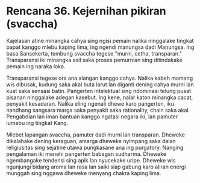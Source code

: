 # Rencana 36. Kejernihan pikiran (svaccha)

Kajelasan atine minangka cahya sing ngisi pemain nalika ninggalake tingkat papat kanggo mlebu kaping lima, ing ngendi manungsa dadi Manungsa. Ing basa Sansekerta, tembung svaccha tegese "murni, cetha, transparan." Transparansi iki minangka asil saka proses pemurnian sing ditindakake pemain ing naraka loka.

Transparansi tegese ora ana alangan kanggo cahya. Nalika kabeh mamang wis dibusak, kudung saka akal buta larut lan diganti dening cahya murni lan kuat saka sensasi batin. Pangerten intelektual sing ndominasi telung pusat pisanan ninggalake adegan kasebut. Ing kene, nalar katon minangka cacat, penyakit kesadaran. Nalika eling ngenali dhewe karo pangerten, iku nandhang sangsara marga saka penyakit saka rationality, chain saka akal. Pengabdian lan iman bantuan kanggo ngatasi negara iki, lan pamuter lumebu ing tingkat Kang.

Mlebet lapangan svaccha, pamuter dadi murni lan transparan. Dheweke dikalahake dening keraguan, amarga dheweke nyimpang saka dalan religiusitas sing sejatine utawa pungkasane ana ing purgatory. Nanging pengalaman iki menehi pangerten babagan sudharma. Dheweke ngembangake tendensi sing apik lan nyucekake uripe. Dheweke wis ngunjungi bidang aroma lan rasa lan saiki siap gabung karo aliran energi munggah sing nggawa dheweke menyang chakra kaping lima.
